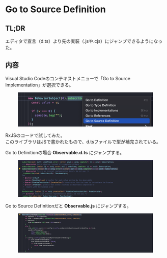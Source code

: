 # Go to Source Definition

## TL;DR

エディタで宣言（d.ts）より先の実装（.jsや.cjs）にジャンプできるようになった。

## 内容

Visual Studio Codeのコンテキストメニューで「Go to Source Implementation」が選択できる。

<figure><img src="../../.gitbook/assets/スクリーンショット 2023-07-23 12.23.45.png" alt=""><figcaption></figcaption></figure>

RxJSのコードで試してみた。\
このライブラリはJSで書かれたもので、d.tsファイルで型が補完されている。

Go to Definitionの場合 **Observable.d.ts** にジャンプする。

<figure><img src="../../.gitbook/assets/スクリーンショット 2023-07-23 12.25.36.png" alt=""><figcaption></figcaption></figure>

Go to Source Definitionだと **Observable.js** にジャンプする。

<figure><img src="../../.gitbook/assets/スクリーンショット 2023-07-23 12.26.18.png" alt=""><figcaption></figcaption></figure>
